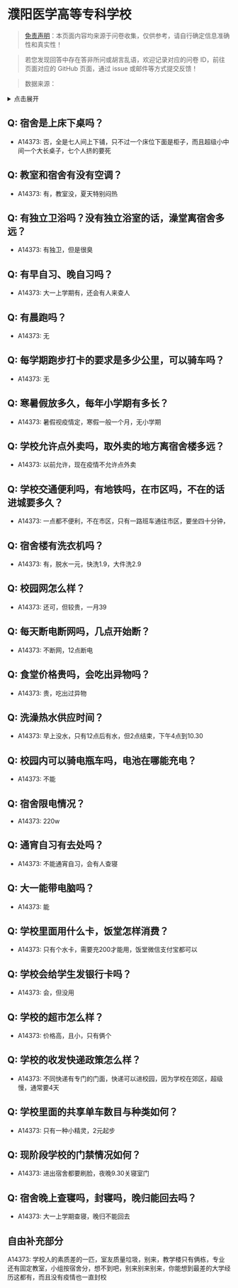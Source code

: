# 濮阳医学高等专科学校

> [免责声明](https://colleges.chat/#_3)：本页面内容均来源于问卷收集，仅供参考，请自行确定信息准确性和真实性！

> 若您发现回答中存在答非所问或胡言乱语，欢迎记录对应的问卷 ID，前往页面对应的 GitHub 页面，通过 issue 或邮件等方式提交反馈！

> 数据来源：

<details><summary>点击展开</summary>
<ul>
<li>A14373: 匿名 (2022 年 07 月)</li>
</ul>
</details>

## Q: 宿舍是上床下桌吗？

- A14373: 否，全是七人间上下铺，只不过一个床位下面是柜子，而且超级小中间一个大长桌子，七个人挤的要死

## Q: 教室和宿舍有没有空调？

- A14373: 有，教室没，夏天特别闷热

## Q: 有独立卫浴吗？没有独立浴室的话，澡堂离宿舍多远？

- A14373: 有独卫，但是很臭

## Q: 有早自习、晚自习吗？

- A14373: 大一上学期有，还会有人来查人

## Q: 有晨跑吗？

- A14373: 无

## Q: 每学期跑步打卡的要求是多少公里，可以骑车吗？

- A14373: 无

## Q: 寒暑假放多久，每年小学期有多长？

- A14373: 暑假视疫情定，寒假一般一个月，无小学期

## Q: 学校允许点外卖吗，取外卖的地方离宿舍楼多远？

- A14373: 以前允许，现在疫情不允许点外卖

## Q: 学校交通便利吗，有地铁吗，在市区吗，不在的话进城要多久？

- A14373: 一点都不便利，不在市区，只有一路班车通往市区，要坐四十分钟，

## Q: 宿舍楼有洗衣机吗？

- A14373: 有，脱水一元，快洗1.9，大件洗2.9

## Q: 校园网怎么样？

- A14373: 还可，但较贵，一月39

## Q: 每天断电断网吗，几点开始断？

- A14373: 不断网，12点断电

## Q: 食堂价格贵吗，会吃出异物吗？

- A14373: 贵，吃出过异物

## Q: 洗澡热水供应时间？

- A14373: 早上没水，只有12点后有水，但2点结束，下午4点到10.30

## Q: 校园内可以骑电瓶车吗，电池在哪能充电？

- A14373: 不能

## Q: 宿舍限电情况？

- A14373: 220w

## Q: 通宵自习有去处吗？

- A14373: 不能通宵自习，会有人查寝

## Q: 大一能带电脑吗？

- A14373: 能

## Q: 学校里面用什么卡，饭堂怎样消费？

- A14373: 只有个水卡，需要充200才能用，饭堂微信支付宝都可以

## Q: 学校会给学生发银行卡吗？

- A14373: 会，但没用

## Q: 学校的超市怎么样？

- A14373: 价格高，且小，只有俩个

## Q: 学校的收发快递政策怎么样？

- A14373: 不同快递有专门的门面，快递可以进校园，因为学校在郊区，超级慢，通常要4天

## Q: 学校里面的共享单车数目与种类如何？

- A14373: 只有一种小精灵，2元起步

## Q: 现阶段学校的门禁情况如何？

- A14373: 进出宿舍都要刷脸，夜晚9.30关寝室门

## Q: 宿舍晚上查寝吗，封寝吗，晚归能回去吗？

- A14373: 大一上学期查寝，晚归不能回去

## 自由补充部分

A14373: 学校人的素质差的一匹，室友质量垃圾，别来，教学楼只有俩栋，专业还有固定教室，小组按宿舍分，想不到吧，别来别来别来，你能想到最差的大学经历这都有，而且没有疫情也一直封校